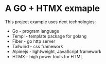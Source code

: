 # A GO + HTMX exmaple

This project example uses next technologies:

- Go - program language
- Templ - template package for golang
- Fiber - go http server
- Tailwind - css framework
- Alpinejs - lightweight, JavaScript framework
- HTMX - high power tools for HTML
